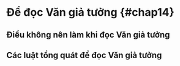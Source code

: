 
# Để đọc Văn giả tưởng {#chap14}

## Điều không nên làm khi đọc Văn giả tưởng

## Các luật tổng quát để đọc Văn giả tưởng
